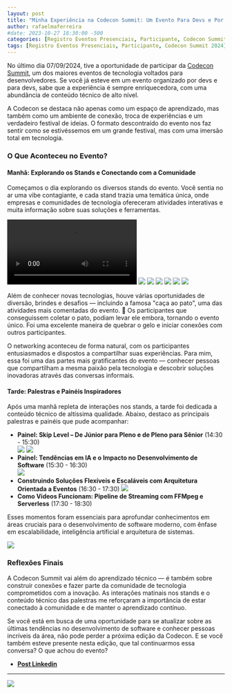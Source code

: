 ```yaml
---
layout: post
title: "Minha Experiência na Codecon Summit: Um Evento Para Devs e Por Devs"
author: rafaelmaferreira
#date: 2023-10-27 18:30:00 -500
categories: [Registro Eventos Presenciais, Participante, Codecon Summit 2024]
tags: [Registro Eventos Presenciais, Participante, Codecon Summit 2024]
---
```


No último dia 07/09/2024, tive a oportunidade de participar da [Codecon Summit](https://codecon.dev/summit/programacao), um dos maiores eventos de tecnologia voltados para desenvolvedores. Se você já esteve em um evento organizado por devs e para devs, sabe que a experiência é sempre enriquecedora, com uma abundância de conteúdo técnico de alto nível.

A Codecon se destaca não apenas como um espaço de aprendizado, mas também como um ambiente de conexão, troca de experiências e um verdadeiro festival de ideias. O formato descontraído do evento nos faz sentir como se estivéssemos em um grande festival, mas com uma imersão total em tecnologia.

### O Que Aconteceu no Evento?

#### Manhã: Explorando os Stands e Conectando com a Comunidade

Começamos o dia explorando os diversos stands do evento. Você sentia no ar uma vibe contagiante, e cada stand trazia uma temática única, onde empresas e comunidades de tecnologia ofereceram atividades interativas e muita informação sobre suas soluções e ferramentas.

![](https://stoblobcertificados011.blob.core.windows.net/imagens-blog/posts/codecon/entra.mp4)
![](https://stoblobcertificados011.blob.core.windows.net/imagens-blog/posts/codecon/1.jpg)
![](https://stoblobcertificados011.blob.core.windows.net/imagens-blog/posts/codecon/2.jpg)
![](https://stoblobcertificados011.blob.core.windows.net/imagens-blog/posts/codecon/3.jpg)
![](https://stoblobcertificados011.blob.core.windows.net/imagens-blog/posts/codecon/4.jpg)
![](https://stoblobcertificados011.blob.core.windows.net/imagens-blog/posts/codecon/5.jpg)
![](https://stoblobcertificados011.blob.core.windows.net/imagens-blog/posts/codecon/6.jpg)


Além de conhecer novas tecnologias, houve várias oportunidades de diversão, brindes e desafios — incluindo a famosa "caça ao pato", uma das atividades mais comentadas do evento. 🦆 Os participantes que conseguissem coletar o pato, podiam levar ele embora, tornando o evento único. Foi uma excelente maneira de quebrar o gelo e iniciar conexões com outros participantes.

O networking aconteceu de forma natural, com os participantes entusiasmados e dispostos a compartilhar suas experiências. Para mim, essa foi uma das partes mais gratificantes do evento — conhecer pessoas que compartilham a mesma paixão pela tecnologia e descobrir soluções inovadoras através das conversas informais.

#### Tarde: Palestras e Painéis Inspiradores

Após uma manhã repleta de interações nos stands, a tarde foi dedicada a conteúdo técnico de altíssima qualidade. Abaixo, destaco as principais palestras e painéis que pude acompanhar:
 
- **Painel: Skip Level – De Júnior para Pleno e de Pleno para Sênior** (14:30 - 15:30)  
![](https://stoblobcertificados011.blob.core.windows.net/imagens-blog/posts/codecon/7.jpg)
![](https://stoblobcertificados011.blob.core.windows.net/imagens-blog/posts/codecon/8.jpg)
- **Painel: Tendências em IA e o Impacto no Desenvolvimento de Software** (15:30 - 16:30)  
![](https://stoblobcertificados011.blob.core.windows.net/imagens-blog/posts/codecon/9.jpg)
- **Construindo Soluções Flexíveis e Escaláveis com Arquitetura Orientada a Eventos** (16:30 - 17:30) 
![](https://stoblobcertificados011.blob.core.windows.net/imagens-blog/posts/codecon/10.jpg) 
- **Como Vídeos Funcionam: Pipeline de Streaming com FFMpeg e Serverless** (17:30 - 18:30)

Esses momentos foram essenciais para aprofundar conhecimentos em áreas cruciais para o desenvolvimento de software moderno, com ênfase em escalabilidade, inteligência artificial e arquitetura de sistemas.

![](https://stoblobcertificados011.blob.core.windows.net/imagens-blog/posts/codecon/11.jpg) 

### Reflexões Finais

A Codecon Summit vai além do aprendizado técnico — é também sobre construir conexões e fazer parte da comunidade de tecnologia comprometidos com a inovação. As interações matinais nos stands e o conteúdo técnico das palestras me reforçaram a importância de estar conectado à comunidade e de manter o aprendizado contínuo.

Se você está em busca de uma oportunidade para se atualizar sobre as últimas tendências no desenvolvimento de software e conhecer pessoas incríveis da área, não pode perder a próxima edição da Codecon. E se você também esteve presente nesta edição, que tal continuarmos essa conversa? O que achou do evento?

- <i class="fa-brands fa-linkedin"></i> [**Post Linkedin**](hhttps://www.linkedin.com/posts/rafaelmaferreira_codecon-desenvolvimento-microservices-activity-7238878836468133888-Ypt6?utm_source=share&utm_medium=member_desktop)

---

![](https://stoblobcertificados011.blob.core.windows.net/imagens-blog/posts/Logo2.png)